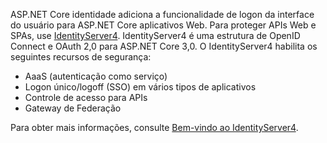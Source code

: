 ASP.NET Core identidade adiciona a funcionalidade de logon da interface do usuário para ASP.NET Core aplicativos Web. Para proteger APIs Web e SPAs, use [IdentityServer4](https://identityserver.io). IdentityServer4 é uma estrutura de OpenID Connect e OAuth 2,0 para ASP.NET Core 3,0. O IdentityServer4 habilita os seguintes recursos de segurança:

* AaaS (autenticação como serviço)
* Logon único/logoff (SSO) em vários tipos de aplicativos
* Controle de acesso para APIs
* Gateway de Federação

Para obter mais informações, consulte [Bem-vindo ao IdentityServer4](http://docs.identityserver.io/en/latest/index.html).